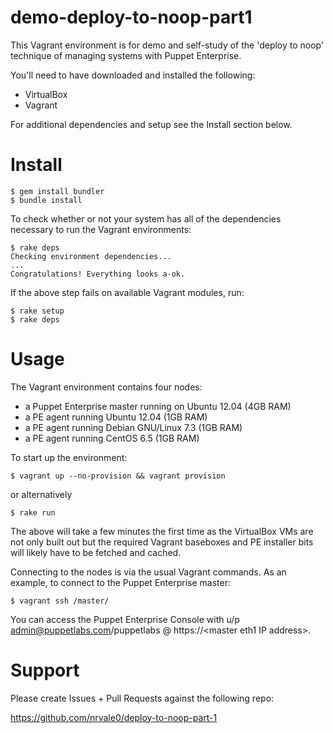 # demo-deploy-to-noop-part1

This Vagrant environment is for demo and self-study of the 'deploy to noop'
technique of managing systems with Puppet Enterprise.

You'll need to have downloaded and installed the following:
* VirtualBox
* Vagrant

For additional dependencies and setup see the Install section below.

# Install
```ShellSession
$ gem install bundler
$ bundle install
```
To check whether or not your system has all of the dependencies necessary to run the Vagrant environments:

```ShellSession
$ rake deps
Checking environment dependencies...
...
Congratulations! Everything looks a-ok.
```

If the above step fails on available Vagrant modules, run:

```ShellSession
$ rake setup
$ rake deps
```

# Usage
The Vagrant environment contains four nodes:
* a Puppet Enterprise master running on Ubuntu 12.04 (4GB RAM)
* a PE agent running Ubuntu 12.04 (1GB RAM)
* a PE agent running Debian GNU/Linux 7.3 (1GB RAM)
* a PE agent running CentOS 6.5 (1GB RAM)

To start up the environment: 

```ShellSession
$ vagrant up --no-provision && vagrant provision
```

or alternatively

```ShellSession
$ rake run
```

The above will take a few minutes the first time as the VirtualBox VMs are not
only built out but the required Vagrant baseboxes and PE installer bits will likely
have to be fetched and cached.

Connecting to the nodes is via the usual Vagrant commands. As an example, 
to connect to the Puppet Enterprise master:

```ShellSession
$ vagrant ssh /master/
```

You can access the Puppet Enterprise Console with u/p admin@puppetlabs.com/puppetlabs
@ https://&lt;master eth1 IP address&gt;.


# Support
Please create Issues + Pull Requests against the following repo:

https://github.com/nrvale0/deploy-to-noop-part-1
